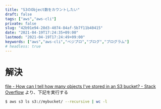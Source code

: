 ```yaml
---
title: "S3のObject数をカウントしたい"
draft: false
tags: ["aws","aws-cli"]
private: false
slug: "42b91e94-28d3-4074-84af-5b7f11b40415"
date: "2021-04-19T17:24:35+09:00"
lastmod: "2021-04-19T17:24:49+09:00"
keywords: ["aws","aws-cli","ベジプロ","プログ","プログラム"]
# headless: true
---
```


# 解決
[file - How can I tell how many objects I've stored in an S3 bucket? - Stack Overflow](https://stackoverflow.com/a/32908591/12929768) より、下記を実行する
```sh
$ aws s3 ls s3://mybucket/ --recursive | wc -l
```
